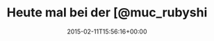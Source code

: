 ---
retweeted: false
source: <a href="http://twitter.com" rel="nofollow">Twitter Web Client</a>
entities:
  hashtags: []
  symbols: []
  user_mentions:
  - name: RubyShift München
    screen_name: muc_rubyshift
    indices:
    - '18'
    - '32'
    id_str: '511750727'
    id: '511750727'
  urls: []
display_text_range:
- '0'
- '82'
favorite_count: '1'
id_str: '565539827870105602'
truncated: false
retweet_count: '0'
id: '565539827870105602'
created_at: Wed Feb 11 15:56:16 +0000 2015
favorited: false
full_text: Heute mal bei der [@muc_rubyshift](https://twitter.com/muc_rubyshift) vorbeischauen.
  Wen kenn ich von euch da schon? :)
lang: de
tags:
- pesos:twitter
date: '2015-02-11T15:56:16+00:00'
src: https://twitter.com/bascht/status/565539827870105602
original_url: https://twitter.com/bascht/status/565539827870105602
type: twitter_tweet
text: Heute mal bei der [@muc_rubyshift](https://twitter.com/muc_rubyshift) vorbeischauen.
  Wen kenn ich von euch da schon? :)
title: Heute mal bei der [@muc_rubyshi

---